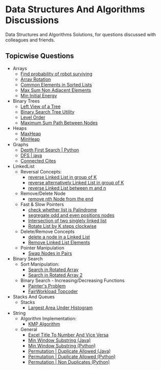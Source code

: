 # Data Structures And Algorithms Discussions

Data Structures and Algorithms Solutions, for questions discussed with colleagues and friends.

## Topicwise Questions

 - Arrays
	 - [Find probability of robot surviving](https://github.com/shashwatsai/DSAndAlgoSolutions/blob/master/Arrays/2D/BFS/islandProbability.py)
	 - [Array Rotation](https://github.com/shashwatsai/DSAndAlgoSolutions/blob/master/Arrays/RotateArrayJumble.java)
	 - [Common Elements in Sorted Lists](https://github.com/shashwatsai/DSAndAlgoSolutions/blob/master/Arrays/python/common.py)
	 - [Max Sum Non Adjacent Elements](https://github.com/shashwatsai/DSAndAlgoSolutions/blob/master/Arrays/MaximumSumNonAdjacent.java)
	 - [Min Initial Energy](https://github.com/shashwatsai/DSAndAlgoSolutions/blob/master/Arrays/MinPower.java)
 - Binary Trees
 	 - [Left View of a Tree](https://github.com/shashwatsai/DSAndAlgoSolutions/blob/master/BinaryTrees/LeftView.java)
 	 - [Binary Search Tree Utility](https://github.com/shashwatsai/DSAndAlgoSolutions/blob/master/BinaryTrees/BinarySearchTree.java)
 	 - [Level Order](https://github.com/shashwatsai/DSAndAlgoSolutions/blob/master/BinaryTrees/LevelOrder.java)
 	 - [Maximum Sum Path Between Nodes](https://github.com/shashwatsai/DSAndAlgoSolutions/blob/master/BinaryTrees/MaximumPathSumBetweenNodes.java)
 - Heaps
     - [MaxHeap](https://github.com/shashwatsai/DSAndAlgoSolutions/blob/master/Heap/MaxHeap.java)
     - [MinHeap](https://github.com/shashwatsai/DSAndAlgoSolutions/blob/master/Heap/python/min_heap.py)
 - Graphs
 	 - [Depth First Search | Python](https://github.com/shashwatsai/DSAndAlgoSolutions/tree/master/Graphs/python/DFS.py)
 	 - [DFS | java](https://github.com/shashwatsai/DSAndAlgoSolutions/tree/master/Graphs/Graph.java)
 	 - [Connected Cites](https://github.com/shashwatsai/DSAndAlgoSolutions/tree/master/Graphs/ConnectedCities.java)
 - LinkedList
 	 - Reversal Concepts:
	 	- [reverse Linked List in group of K](https://github.com/shashwatsai/DSAndAlgoSolutions/blob/master/LinkedList/python/reverseKGroup.py)
	 	- [reverse alternatively Linked List in group of K](https://github.com/shashwatsai/DSAndAlgoSolutions/blob/master/LinkedList/python/reverseKGroup2.py)
	 	- [reverse Linked List between m and n](https://github.com/shashwatsai/DSAndAlgoSolutions/blob/master/LinkedList/python/reverseLinkedList2.py)
	 - Remove/Delete Node
	 	- [remove nth Node from the end](https://github.com/shashwatsai/DSAndAlgoSolutions/blob/master/LinkedList/python/removeNthNodeFromLast.py)
	 - Fast & Slow Pointers
	 	- [check whether list is Palindrome](https://github.com/shashwatsai/DSAndAlgoSolutions/blob/master/LinkedList/python/palindrome.py)
	 	- [segregate odd and even positions nodes](https://github.com/shashwatsai/DSAndAlgoSolutions/blob/master/LinkedList/python/oddEvenPositions.py)
	 	- [Intersection of two singlely linked list](https://github.com/shashwatsai/DSAndAlgoSolutions/blob/master/LinkedList/python/intersection.py)
	 	- [Rotate List by K steps clockwise](https://github.com/shashwatsai/DSAndAlgoSolutions/blob/master/LinkedList/python/rotateList.py)
	 - Delete/Remove Concepts
	 	- [delete a node in a Linked List](https://github.com/shashwatsai/DSAndAlgoSolutions/blob/master/LinkedList/python/deleteNode.py)
	 	- [Remove Linked List Elements](https://github.com/shashwatsai/DSAndAlgoSolutions/blob/master/LinkedList/python/removeNodesWithVal.py)
	 - Pointer Manipulation
	 	- [Swap Nodes in Pairs](https://github.com/shashwatsai/DSAndAlgoSolutions/blob/master/LinkedList/python/swapinpairs.py)
 - Binary Search
 	 - Sort Manipulation:
 		- [Search in Rotated Array](https://github.com/shashwatsai/DSAndAlgoSolutions/blob/master/BinarySearch/python/rotatedSearch.py)
 		- [Search in Rotated Array 2](https://github.com/shashwatsai/DSAndAlgoSolutions/blob/master/BinarySearch/python/rotatedSearch2.py)
 	 - Binary Search - Increasing/Decreasing Functions
 		- [Painter's Problem](https://github.com/shashwatsai/DSAndAlgoSolutions/blob/master/BinarySearch/python/paintersProblem.py)
 		- [FairWorkload Topcoder](https://github.com/shashwatsai/DSAndAlgoSolutions/blob/master/BinarySearch/python/fairworkload.py)
 - Stacks And Queues
     - Stacks
     	- [Largest Area Under Histogram](https://github.com/shashwatsai/DSAndAlgoSolutions/blob/master/StacksQueues/python/maximum_area_under_histogram.py)
 - String
     - Algorithm Implementation:
     	- [KMP Algorithm](https://github.com/shashwatsai/DSAndAlgoSolutions/blob/master/Strings/python/kmp_algo.py)
     - General
     	- [Excel Title To Number And Vice Versa](https://github.com/shashwatsai/DSAndAlgoSolutions/blob/master/Strings/FindExcelTitleToNumber.java)
     	- [Min Window Substring (Java)](https://github.com/shashwatsai/DSAndAlgoSolutions/blob/master/Strings/MinWindowSubstring.java)
     	- [Min Window Substring (Python)](https://github.com/shashwatsai/DSAndAlgoSolutions/blob/master/Strings/python/min_window_substring.py)
     	- [Permutation | Duplicate Allowed (Java)](https://github.com/shashwatsai/DSAndAlgoSolutions/blob/master/Strings/PermutationLexo.java)
     	- [Permutation | Duplicate Allowed (Python)](https://github.com/shashwatsai/DSAndAlgoSolutions/blob/master/Strings/python/permutation_lexo.py)	
     	- [Permutation | Non Duplicates (Python)](https://github.com/shashwatsai/DSAndAlgoSolutions/blob/master/Strings/python/permutation.py)